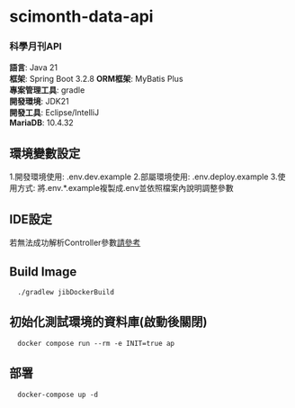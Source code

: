 # scimonth-data-api

### 科學月刊API

**語言**: Java 21  
**框架**: Spring Boot 3.2.8
**ORM框架**: MyBatis Plus  
**專案管理工具**: gradle   
**開發環境**: JDK21   
**開發工具**: Eclipse/IntelliJ   
**MariaDB**: 10.4.32

## 環境變數設定

1.開發環境使用: .env.dev.example
2.部屬環境使用: .env.deploy.example
3.使用方式: 將.env.*.example複製成.env並依照檔案內說明調整參數

## IDE設定

若無法成功解析Controller參數[請參考](https://github.com/spring-projects/spring-framework/wiki/Upgrading-to-Spring-Framework-6.x#parameter-name-retention)

## Build Image

```
  ./gradlew jibDockerBuild
```

## 初始化測試環境的資料庫(啟動後關閉)

```
  docker compose run --rm -e INIT=true ap
```

## 部署

```
  docker-compose up -d
```
